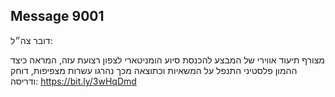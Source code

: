 ## Message 9001

דובר צה״ל:

מצורף תיעוד אווירי של המבצע להכנסת סיוע הומניטארי לצפון רצועת עזה, המראה כיצד ההמון פלסטיני התנפל על המשאיות וכתוצאה מכך נהרגו עשרות מצפיפות, דוחק ודריסה: https://bit.ly/3wHqDmd

